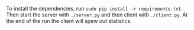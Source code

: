 To install the dependencies, run `sudo pip install -r requirements.txt`.
Then start the server with `./server.py` and then client with `./client.py`. At
the end of the run the client will spew out statistics.
